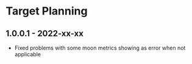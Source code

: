 # Target Planning

## 1.0.0.1 - 2022-xx-xx
* Fixed problems with some moon metrics showing as error when not applicable

